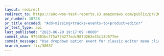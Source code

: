 ```yaml
---
layout: redirect
redirect_to: https://a8c-woo-test-reports.s3.amazonaws.com/public/pr/38728/api/index.html
pr_number: 38728
pr_title_encoded: "Add+missing+tracks+events+to+product+editor"
pr_test_type: api
last_published: "2023-06-20 19:17:09 +0000"
commit_sha: 979301bc7f5a774277edc987d262e35c13d677ee
commit_message: "Use dropdown option event for classic editor menu click"
branch_name: fix/38637
---
```


